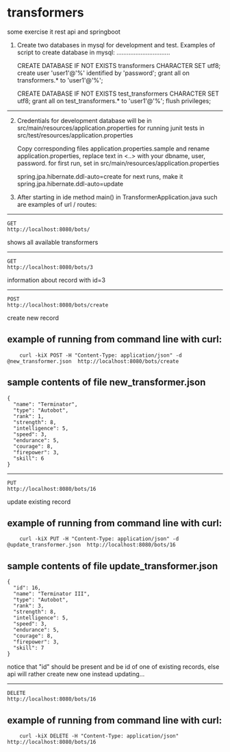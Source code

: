 # transformers
some exercise it rest api and springboot

1. Create two databases in mysql for development and test.
   Examples of script to create database in mysql:
   ...............................

    CREATE DATABASE IF NOT EXISTS transformers CHARACTER SET utf8;
    create user 'user1'@'%' identified by 'password';
    grant all on transformers.* to 'user1'@'%';

    CREATE DATABASE IF NOT EXISTS test_transformers CHARACTER SET utf8;
    grant all on test_transformers.* to 'user1'@'%';
    flush privileges;
--------------------------------------------------------

2. Credentials for development database will be in
       src/main/resources/application.properties
   for running junit tests in
       src/test/resources/application.properties

    Copy corresponding files  application.properties.sample and rename application.properties,
    replace text in <..> with your dbname, user, password.
    for first run, set in src/main/resources/application.properties

   spring.jpa.hibernate.ddl-auto=create
     for next runs, make it
   spring.jpa.hibernate.ddl-auto=update


3. After starting in ide method main() in TransformerApplication.java such are examples of url / routes:
  ***
    GET
    http://localhost:8080/bots/
  shows all available transformers
  ***

    GET
    http://localhost:8080/bots/3
  information about record with id=3
  ***

    POST
    http://localhost:8080/bots/create
  create new record

  example of running from command line with curl:
  ---
        curl -kiX POST -H "Content-Type: application/json" -d @new_transformer.json  http://localhost:8080/bots/create

  sample contents of file new_transformer.json
  ---
    {
      "name": "Terminator",
      "type": "Autobot",
      "rank": 1,
      "strength": 8,
      "intelligence": 5,
      "speed": 3,
      "endurance": 5,
      "courage": 8,
      "firepower": 3,
      "skill": 6
    }

  ***
    PUT
    http://localhost:8080/bots/16
  update existing record

  example of running from command line with curl:
  ---
        curl -kiX PUT -H "Content-Type: application/json" -d @update_transformer.json  http://localhost:8080/bots/16

  sample contents of file update_transformer.json
  ---
    {
      "id": 16,
      "name": "Terminator III",
      "type": "Autobot",
      "rank": 3,
      "strength": 8,
      "intelligence": 5,
      "speed": 3,
      "endurance": 5,
      "courage": 8,
      "firepower": 3,
      "skill": 7
    }
  notice that "id" should be present and be id of one of existing records, else api will rather create new one instead updating...
  ***

    DELETE
    http://localhost:8080/bots/16
  example of running from command line with curl:
  ---
        curl -kiX DELETE -H "Content-Type: application/json"  http://localhost:8080/bots/16

